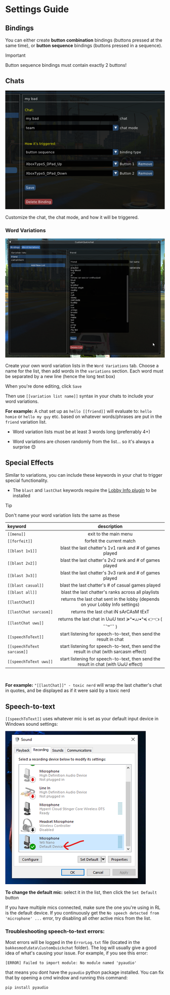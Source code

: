 # Settings Guide

## Bindings

You can either create **button combination** bindings (buttons pressed at the same time), or **button sequence** bindings (buttons pressed in a sequence).

>[!IMPORTANT]
>Button sequence bindings must contain exactly 2 buttons!

## Chats

![](./images/chat_binding_example.png)

Customize the chat, the chat mode, and how it will be triggered.

### Word Variations

![](./images/variation_list_example.png)

Create your own word variation lists in the `Word Variations` tab. Choose a name for the list, then add words in the `variations` section. Each word must be separated by a new line (hence the long text box)

When you're done editing, click `Save`

Then use `[[variation list name]]` syntax in your chats to include your word variations.

**For example:** A chat set up as `hello [[friend]]` will evaluate to: `hello homie` or `hello my guy` etc. based on whatever words/phrases are put in the `friend` variation list.

 - Word variation lists must be at least 3 words long (preferrably 4+)

 - Word variations are chosen randomly from the list... so it's always a surprise 😊


## Special Effects

Similar to variations, you can include these keywords in your chat to trigger special functionality. 

- The `blast` and `lastChat` keywords require the [Lobby Info plugin](https://github.com/smallest-cock/LobbyInfo) to be installed


>[!TIP]
>Don't name your word variation lists the same as these

| keyword | description |
|:---|:---:|
`[[menu]]` | exit to the main menu
`[[forfeit]]` | forfeit the current match
`[[blast 1v1]]` | blast the last chatter's 1v1 rank and # of games played
`[[blast 2v2]]` | blast the last chatter's 2v2 rank and # of games played
`[[blast 3v3]]` | blast the last chatter's 3v3 rank and # of games played
`[[blast casual]]` | blast the last chatter's # of casual games played
`[[blast all]]` | blast the last chatter's ranks across all playlists
`[[lastChat]]` | returns the last chat sent in the lobby (depends on your Lobby Info settings)
`[[lastChat sarcasm]]` | returns the last chat iN sArCAsM tExT
`[[lastChat uwu]]` | returns the last chat in UωU text ≽^•⩊•^≼ 👉👈 ( ˶ˆ꒳ˆ˵ )
`[[speechToText]]` | start listening for speech-to-text, then send the result in chat
`[[speechToText sarcasm]]` | start listening for speech-to-text, then send the result in chat (with sarcasm effect)
`[[speechToText uwu]]` | start listening for speech-to-text, then send the result in chat (with UωU effect)

<br>

**For example:** `"[[lastChat]]" - toxic nerd` will wrap the last chatter's chat in quotes, and be displayed as if it were said by a toxic nerd

## Speech-to-text

`[[speechToText]]` uses whatever mic is set as your default input device in Windows sound settings:

![](./images/default_device.png)

**To change the default mic:** select it in the list, then click the `Set Default` button

If you have multiple mics connected, make sure the one you're using in RL is the default device. If you continuously get the `No speech detected from 'microphone' ...` error, try disabling all other active mics from the list.

### Troubleshooting speech-to-text errors:

Most errors will be logged in the `ErrorLog.txt` file (located in the `bakkesmod\data\CustomQuickchat` folder). The log will usually give a good idea of what's causing your issue. For example, if you see this error:

```
[ERROR] Failed to import module: No module named 'pyaudio'
```

that means you dont have the `pyaudio` python package installed. You can fix that by opening a cmd window and running this command:

```
pip install pyaudio
```